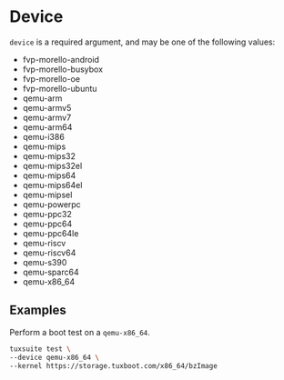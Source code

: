 # Device

`device` is a required argument, and may be one of the following values:

* fvp-morello-android
* fvp-morello-busybox
* fvp-morello-oe
* fvp-morello-ubuntu
* qemu-arm
* qemu-armv5
* qemu-armv7
* qemu-arm64
* qemu-i386
* qemu-mips
* qemu-mips32
* qemu-mips32el
* qemu-mips64
* qemu-mips64el
* qemu-mipsel
* qemu-powerpc
* qemu-ppc32
* qemu-ppc64
* qemu-ppc64le
* qemu-riscv
* qemu-riscv64
* qemu-s390
* qemu-sparc64
* qemu-x86_64

## Examples

Perform a boot test on a `qemu-x86_64`.

```sh
tuxsuite test \
--device qemu-x86_64 \
--kernel https://storage.tuxboot.com/x86_64/bzImage
```
